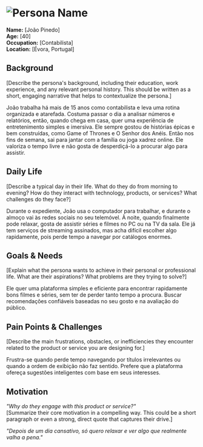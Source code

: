 # ![Persona Name](persona1.jpeg)  
**Name:** [João Pinedo]  
**Age:** [40]  
**Occupation:** [Contabilista]  
**Location:** [Évora, Portugal]  

## Background  
[Describe the persona's background, including their education, work experience, and any relevant personal history. This should be written as a short, engaging narrative that helps to contextualize the persona.]  

João trabalha há mais de 15 anos como contabilista e leva uma rotina organizada e atarefada. Costuma passar o dia a analisar números e relatórios, então, quando chega em casa, quer uma experiência de entretenimento simples e imersiva. Ele sempre gostou de histórias épicas e bem construídas, como Game of Thrones e O Senhor dos Anéis. Então nos fins de semana, sai para jantar com a família ou joga xadrez online. Ele valoriza o tempo livre e não gosta de desperdiçá-lo a procurar algo para assistir.

## Daily Life  
[Describe a typical day in their life. What do they do from morning to evening? How do they interact with technology, products, or services? What challenges do they face?]  

Durante o expediente, João usa o computador para trabalhar, e durante o almoço vai às redes sociais no seu telemóvel. À noite, quando finalmente pode relaxar, gosta de assistir séries e filmes no PC ou na TV da sala. Ele já tem serviços de streaming assinados, mas acha difícil escolher algo rapidamente, pois perde tempo a navegar por catálogos enormes.

## Goals & Needs  
[Explain what the persona wants to achieve in their personal or professional life. What are their aspirations? What problems are they trying to solve?]  

Ele quer uma plataforma simples e eficiente para encontrar rapidamente bons filmes e séries, sem ter de perder tanto tempo a procura. Buscar recomendações confiáveis baseadas no seu gosto e na avaliação do público.

## Pain Points & Challenges  
[Describe the main frustrations, obstacles, or inefficiencies they encounter related to the product or service you are designing for.]  

Frustra-se quando perde tempo navegando por títulos irrelevantes ou quando a ordem de exibição não faz sentido. Prefere que a plataforma ofereça sugestões inteligentes com base em seus interesses.

## Motivation  
*"Why do they engage with this product or service?"*  
[Summarize their core motivation in a compelling way. This could be a short paragraph or even a strong, direct quote that captures their drive.]  

_"Depois de um dia cansativo, só quero relaxar e ver algo que realmente valha a pena."_